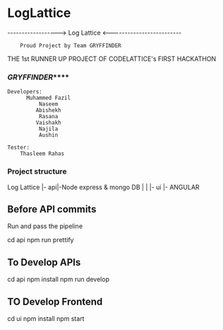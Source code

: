 # LogLattice

------------------> Log Lattice <-------------------------

        Proud Project by Team GRYFFINDER

THE 1st RUNNER UP PROJECT OF CODELATTICE's FIRST HACKATHON

           
           
### ***********GRYFFINDER***************
          
    Developers:
          Muhammed Fazil
              Naseem
             Abishekh
              Rasana
             Vaishakh
              Najila
              Aushin

    Tester:
        Thasleem Rahas



### Project structure

Log Lattice
    |- api|-Node express & mongo DB
    |
    |
    |- ui |- ANGULAR

## Before API commits

Run and pass the pipeline

cd api
npm run prettify

## To Develop APIs

cd api
npm install
npm run develop

## TO Develop Frontend 

cd ui
npm install
npm start
